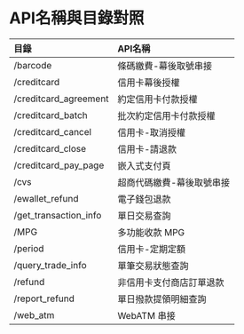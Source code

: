 # API名稱與目錄對照
|目錄                   |API名稱|                                             
|:--                    |:--|
|/barcode               |條碼繳費-幕後取號串接|
|/creditcard            |信用卡幕後授權|
|/creditcard_agreement  |約定信用卡付款授權|
|/creditcard_batch      |批次約定信用卡付款授權|
|/creditcard_cancel     |信用卡-取消授權|
|/creditcard_close      |信用卡-請退款|
|/creditcard_pay_page   |嵌入式支付頁|
|/cvs                   |超商代碼繳費-幕後取號串接|
|/ewallet_refund        |電子錢包退款|
|/get_transaction_info  |單日交易查詢|
|/MPG                   |多功能收款 MPG|
|/period                |信用卡-定期定額|
|/query_trade_info      |單筆交易狀態查詢|
|/refund                |非信用卡支付商店訂單退款|
|/report_refund         |單日撥款提領明細查詢|
|/web_atm               |WebATM 串接|
